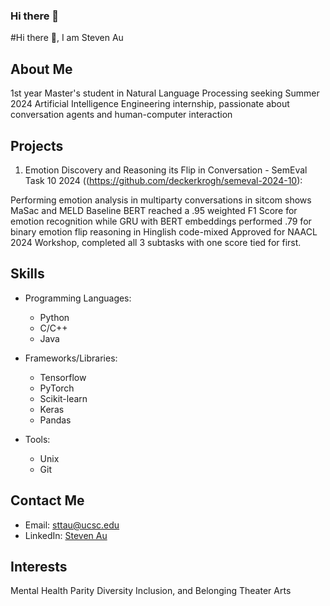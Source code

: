 ### Hi there 👋

<!--
**Prowo/Prowo** is a ✨ _special_ ✨ repository because its `README.md` (this file) appears on your GitHub profile.

Here are some ideas to get you started:

- 🔭 I’m currently working on ...
- 🌱 I’m currently learning ...
- 👯 I’m looking to collaborate on ...
- 🤔 I’m looking for help with ...
- 💬 Ask me about ...
- 📫 How to reach me: ...
- 😄 Pronouns: ...
- ⚡ Fun fact: ...
-->
#Hi there 👋, I am Steven Au

## About Me

1st year Master's student in Natural Language Processing seeking Summer 2024 Artificial Intelligence Engineering internship, passionate about conversation agents and human-computer interaction


## Projects

1. Emotion Discovery and Reasoning its Flip in Conversation - SemEval Task 10 2024 ((https://github.com/deckerkrogh/semeval-2024-10):

Performing emotion analysis in multiparty conversations in sitcom shows MaSac and MELD
Baseline BERT  reached a .95 weighted F1 Score for emotion recognition  while GRU with BERT embeddings performed .79 for binary emotion flip reasoning in Hinglish code-mixed
Approved for NAACL 2024 Workshop, completed all 3 subtasks with one score tied for first.

## Skills

- Programming Languages:
  - Python
  - C/C++
  - Java
- Frameworks/Libraries:
  - Tensorflow
  - PyTorch
  - Scikit-learn
  - Keras
  - Pandas
  
- Tools:
  - Unix
  - Git

## Contact Me

- Email: sttau@ucsc.edu
- LinkedIn: [Steven Au](https://www.linkedin.com/in/steven-au/)

## Interests
Mental Health Parity
Diversity Inclusion, and Belonging
Theater Arts


